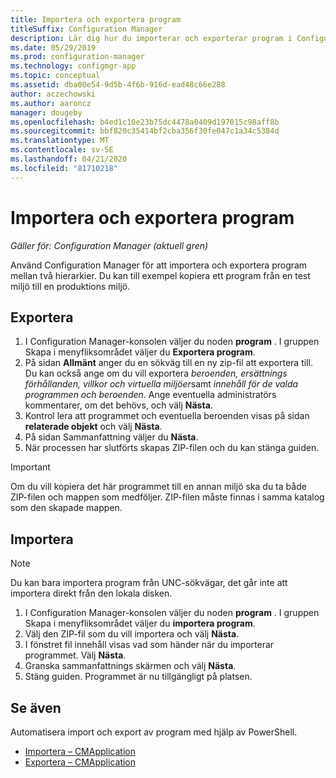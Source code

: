 ```yaml
---
title: Importera och exportera program
titleSuffix: Configuration Manager
description: Lär dig hur du importerar och exporterar program i Configuration Manager att dela mellan olika hierarkier.
ms.date: 05/29/2019
ms.prod: configuration-manager
ms.technology: configmgr-app
ms.topic: conceptual
ms.assetid: dba00e54-9d5b-4f6b-916d-ead48c66e288
author: aczechowski
ms.author: aaroncz
manager: dougeby
ms.openlocfilehash: b4ed1c10e23b75dc4478a0409d197015c98aff8b
ms.sourcegitcommit: bbf820c35414bf2cba356f30fe047c1a34c5384d
ms.translationtype: MT
ms.contentlocale: sv-SE
ms.lasthandoff: 04/21/2020
ms.locfileid: "81710218"
---
```

# <a name="import-and-export-applications"></a>Importera och exportera program

*Gäller för: Configuration Manager (aktuell gren)*

Använd Configuration Manager för att importera och exportera program mellan två hierarkier. Du kan till exempel kopiera ett program från en test miljö till en produktions miljö.

## <a name="export"></a>Exportera

1. I Configuration Manager-konsolen väljer du noden **program** . I gruppen Skapa i menyfliksområdet väljer du **Exportera program**.
1. På sidan **Allmänt** anger du en sökväg till en ny zip-fil att exportera till. Du kan också ange om du vill exportera *beroenden, ersättnings förhållanden, villkor och virtuella miljöer*samt *innehåll för de valda programmen och beroenden*.  Ange eventuella administratörs kommentarer, om det behövs, och välj **Nästa**.
1. Kontrol lera att programmet och eventuella beroenden visas på sidan **relaterade objekt** och välj **Nästa**.
1. På sidan Sammanfattning väljer du **Nästa**.
1. När processen har slutförts skapas ZIP-filen och du kan stänga guiden.

> [!IMPORTANT]
> Om du vill kopiera det här programmet till en annan miljö ska du ta både ZIP-filen och mappen som medföljer. ZIP-filen måste finnas i samma katalog som den skapade mappen.

## <a name="import"></a>Importera

> [!NOTE]
> Du kan bara importera program från UNC-sökvägar, det går inte att importera direkt från den lokala disken.

1. I Configuration Manager-konsolen väljer du noden **program** . I gruppen Skapa i menyfliksområdet väljer du **importera program**.
1. Välj den ZIP-fil som du vill importera och välj **Nästa**.
1. I fönstret fil innehåll visas vad som händer när du importerar programmet. Välj **Nästa**.
1. Granska sammanfattnings skärmen och välj **Nästa**.
1. Stäng guiden. Programmet är nu tillgängligt på platsen.

## <a name="see-also"></a>Se även
 
Automatisera import och export av program med hjälp av PowerShell.

* [Importera – CMApplication](https://docs.microsoft.com/powershell/module/configurationmanager/import-cmapplication)
* [Exportera – CMApplication](https://docs.microsoft.com/powershell/module/configurationmanager/export-cmapplication)
